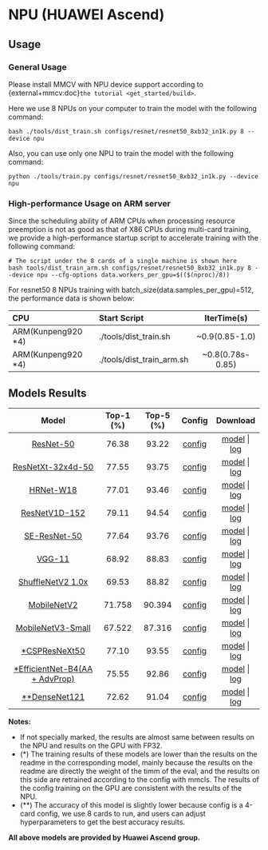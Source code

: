 # NPU (HUAWEI Ascend)

## Usage

### General Usage

Please install MMCV with NPU device support according to {external+mmcv:doc}`the tutorial <get_started/build>`.

Here we use 8 NPUs on your computer to train the model with the following command:

```shell
bash ./tools/dist_train.sh configs/resnet/resnet50_8xb32_in1k.py 8 --device npu
```

Also, you can use only one NPU to train the model with the following command:

```shell
python ./tools/train.py configs/resnet/resnet50_8xb32_in1k.py --device npu
```

### High-performance Usage on ARM server

Since the scheduling ability of ARM CPUs when processing resource preemption is not as good as that of X86 CPUs during multi-card training, we provide a high-performance startup script to accelerate training with the following command:

```shell
# The script under the 8 cards of a single machine is shown here
bash tools/dist_train_arm.sh configs/resnet/resnet50_8xb32_in1k.py 8 --device npu --cfg-options data.workers_per_gpu=$(($(nproc)/8))
```

For resnet50 8 NPUs training with batch_size(data.samples_per_gpu)=512, the performance data is shown below:

| CPU                 | Start Script              |   IterTime(s)    |
| :------------------ | :------------------------ | :--------------: |
| ARM(Kunpeng920 \*4) | ./tools/dist_train.sh     |  ~0.9(0.85-1.0)  |
| ARM(Kunpeng920 \*4) | ./tools/dist_train_arm.sh | ~0.8(0.78s-0.85) |

## Models Results

|                            Model                            | Top-1 (%) | Top-5 (%) |                            Config                            |                            Download                             |
| :---------------------------------------------------------: | :-------: | :-------: | :----------------------------------------------------------: | :-------------------------------------------------------------: |
|              [ResNet-50](../papers/resnet.md)               |   76.38   |   93.22   | [config](https://github.com/open-mmlab/mmclassification/blob/master/configs/resnet/resnet50_8xb32_in1k.py) | [model](<>) \| [log](https://download.openmmlab.com/mmclassification/v0/device/npu/resnet50_8xb32_in1k.log) |
|          [ResNetXt-32x4d-50](../papers/resnext.md)          |   77.55   |   93.75   | [config](https://github.com/open-mmlab/mmclassification/blob/master/configs/resnext/resnext50-32x4d_8xb32_in1k.py) | [model](<>) \| [log](https://download.openmmlab.com/mmclassification/v0/device/npu/resnext50-32x4d_8xb32_in1k.log.json) |
|               [HRNet-W18](../papers/hrnet.md)               |   77.01   |   93.46   | [config](https://github.com/open-mmlab/mmclassification/blob/master/configs/hrnet/hrnet-w18_4xb32_in1k.py) | [model](<>) \| [log](https://download.openmmlab.com/mmclassification/v0/device/npu/hrnet-w18_4xb32_in1k.log.json) |
|            [ResNetV1D-152](../papers/resnet.md)             |   79.11   |   94.54   | [config](https://github.com/open-mmlab/mmclassification/blob/master/configs/resnet/resnetv1d152_8xb32_in1k.py) | [model](<>) \| [log](https://download.openmmlab.com/mmclassification/v0/device/npu/resnetv1d152_8xb32_in1k.log.json) |
|            [SE-ResNet-50](../papers/seresnet.md)            |   77.64   |   93.76   | [config](https://github.com/open-mmlab/mmclassification/blob/master/configs/seresnet/seresnet50_8xb32_in1k.py) | [model](<>) \| [log](https://download.openmmlab.com/mmclassification/v0/device/npu/seresnet50_8xb32_in1k.log.json) |
|                 [VGG-11](../papers/vgg.md)                  |   68.92   |   88.83   | [config](https://github.com/open-mmlab/mmclassification/blob/master/configs/vgg/vgg11_8xb32_in1k.py) | [model](<>) \| [log](https://download.openmmlab.com/mmclassification/v0/device/npu/vgg11_8xb32_in1k.log.json) |
|       [ShuffleNetV2 1.0x](../papers/shufflenet_v2.md)       |   69.53   |   88.82   | [config](https://github.com/open-mmlab/mmclassification/blob/master/configs/shufflenet_v2/shufflenet-v2-1x_16xb64_in1k.py) | [model](<>) \| [log](https://download.openmmlab.com/mmclassification/v0/device/npu/shufflenet-v2-1x_16xb64_in1k.json) |
|          [MobileNetV2](../papers/mobilenet_v2.md)           |  71.758   |  90.394   | [config](https://github.com/open-mmlab/mmclassification/blob/master/configs/mobilenet_v2/mobilenet-v2_8xb32_in1k.py) | [model](<>) \| [log](https://download.openmmlab.com/mmclassification/v0/device/npu/mobilenet-v2_8xb32_in1k.json) |
|       [MobileNetV3-Small](../papers/mobilenet_v3.md)        |  67.522   |  87.316   | [config](https://github.com/open-mmlab/mmclassification/blob/master/configs/mobilenet_v3/mobilenet-v3-small_8xb32_in1k.py) | [model](<>) \| [log](https://download.openmmlab.com/mmclassification/v0/device/npu/mobilenet-v3-small_8xb32_in1k.json) |
|            [\*CSPResNeXt50](../papers/cspnet.md)            |   77.10   |   93.55   | [config](https://github.com/open-mmlab/mmclassification/blob/master/configs/cspnet/cspresnext50_8xb32_in1k.py) | [model](<>) \| [log](https://download.openmmlab.com/mmclassification/v0/device/npu/cspresnext50_8xb32_in1k.log.json) |
| [\*EfficientNet-B4(AA + AdvProp)](../papers/efficientnet.md) |   75.55   |   92.86   | [config](https://github.com/open-mmlab/mmclassification/blob/master/configs/efficientnet/efficientnet-b4_8xb32-01norm_in1k.py) | [model](<>) \| [log](https://download.openmmlab.com/mmclassification/v0/device/npu/efficientnet-b4_8xb32-01norm_in1k.log.json) |
|          [\*\*DenseNet121](../papers/densenet.md)           |   72.62   |   91.04   | [config](https://github.com/open-mmlab/mmclassification/blob/master/configs/densenet/densenet121_4xb256_in1k.py) | [model](<>) \| [log](https://download.openmmlab.com/mmclassification/v0/device/npu/densenet121_4xb256_in1k.log.json) |

**Notes:**

- If not specially marked, the results are almost same between results on the NPU and results on the GPU with FP32.
- (\*) The training results of these models are lower than the results on the readme in the corresponding model, mainly
  because the results on the readme are directly the weight of the timm of the eval, and the results on this side are
  retrained according to the config with mmcls. The results of the config training on the GPU are consistent with the
  results of the NPU.
- (\*\*) The accuracy of this model is slightly lower because config is a 4-card config, we use 8 cards to run, and users
  can adjust hyperparameters to get the best accuracy results.

**All above models are provided by Huawei Ascend group.**
